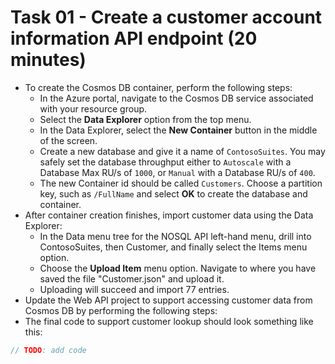 # Task 01 - Create a customer account information API endpoint (20 minutes)

- To create the Cosmos DB container, perform the following steps:
  - In the Azure portal, navigate to the Cosmos DB service associated with your resource group.
  - Select the **Data Explorer** option from the top menu.
  - In the Data Explorer, select the **New Container** button in the middle of the screen.
  - Create a new database and give it a name of `ContosoSuites`. You may safely set the database throughput either to `Autoscale` with a Database Max RU/s of `1000`, or `Manual` with a Database RU/s of `400`.
  - The new Container id should be called `Customers`. Choose a partition key, such as `/FullName` and select **OK** to create the database and container.
- After container creation finishes, import customer data using the Data Explorer:
  - In the Data menu tree for the NOSQL API left-hand menu, drill into ContosoSuites, then Customer, and finally select the Items menu option.
  - Choose the **Upload Item** menu option. Navigate to where you have saved the file "Customer.json" and upload it.
  - Uploading will succeed and import 77 entries.
- Update the Web API project to support accessing customer data from Cosmos DB by performing the following steps:
- The final code to support customer lookup should look something like this:

```csharp
// TODO: add code
```